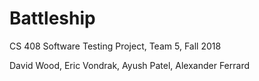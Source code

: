 # Battleship
CS 408 Software Testing Project, Team 5, Fall 2018

David Wood, Eric Vondrak, Ayush Patel, Alexander Ferrard
